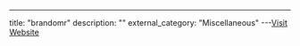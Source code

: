 ---
title: "brandomr"
description: ""
external_category: "Miscellaneous"
---[Visit Website](https://github.com/brandomr)

